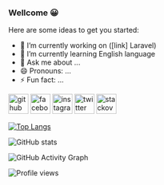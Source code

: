 ### Wellcome 😀

Here are some ideas to get you started:

- 🔭 I’m currently working on ([link] Laravel)
- 🌱 I’m currently learning English language
- 💬 Ask me about ...
- 😄 Pronouns: ...
- ⚡ Fun fact: ...


[<img src='https://cdn.jsdelivr.net/npm/simple-icons@3.0.1/icons/github.svg' alt='github' height='40'>](https://github.com/Temur5319436)  [<img src='https://cdn.jsdelivr.net/npm/simple-icons@3.0.1/icons/facebook.svg' alt='facebook' height='40'>](https://www.facebook.com/Temur5319436)  [<img src='https://cdn.jsdelivr.net/npm/simple-icons@3.0.1/icons/instagram.svg' alt='instagram' height='40'>](https://www.instagram.com/temur_jr_99/)  [<img src='https://cdn.jsdelivr.net/npm/simple-icons@3.0.1/icons/twitter.svg' alt='twitter' height='40'>](https://twitter.com/Temur5319436)  [<img src='https://cdn.jsdelivr.net/npm/simple-icons@3.0.1/icons/stackoverflow.svg' alt='stackoverflow' height='40'>](https://stackoverflow.com/users/Temur5319436)  

[![Top Langs](https://github-readme-stats.vercel.app/api/top-langs/?username=Temur5319436)](https://github.com/anuraghazra/github-readme-stats)

![GitHub stats](https://github-readme-stats.vercel.app/api?username=Temur5319436&show_icons=true&count_private=true)  

![GitHub Activity Graph](https://activity-graph.herokuapp.com/graph?username=Temur5319436)  

![Profile views](https://gpvc.arturio.dev/Temur5319436)  

